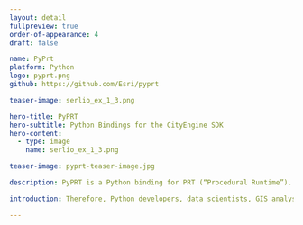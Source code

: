 ```yaml
---
layout: detail
fullpreview: true
order-of-appearance: 4
draft: false

name: PyPrt
platform: Python
logo: pyprt.png
github: https://github.com/Esri/pyprt

teaser-image: serlio_ex_1_3.png

hero-title: PyPRT
hero-subtitle: Python Bindings for the CityEngine SDK
hero-content:
  - type: image
    name: serlio_ex_1_3.png

teaser-image: pyprt-teaser-image.jpg

description: PyPRT is a Python binding for PRT (“Procedural Runtime”). It enables the execution of CityEngine CGA rules within Python. Using PyPRT, the generation of 3D content in Python is greatly simplified.

introduction: Therefore, Python developers, data scientists, GIS analysts, etc. can efficiently make use of CityEngine rule packages in order to create 3D geometries stored as Python data structures, or to export these geometries in another format (like OBJ, Scene Layer Package, … ). Given an initial geometry, on which to apply the CGA rule, the 3D generation is procedurally done in Python (Python script, Jupyter Notebook, …). This allows for efficient and customizable geometry generation. For instance, when modeling buildings, PyPRT users can easily change the parameters of the generated buildings (like the height or the shape) by changing the values of the CGA rule input attributes.</br>PyPRT 3D content generation is based on CGA rule packages (RPK), which are authored in CityEngine. RPKs contain the CGA rule files that define the shape transformations, as well as supplementary assets. RPK examples can be found below and directly used in PyPRT.</br>PyPRT allows generating 3D models on multiple initial geometries. Different input attributes can be applied on each of these initial shapes. Moreover, the outputted 3D geometries can either be used inside Python or exported to another format by using one of PRT encoders.</br>PyPRT is free for non-commercial use. Commercial use requires at least one commercial license of the latest CityEngine version installed in the organization. No redistribution is allowed. Please refer to the licensing section below for more detailed licensing information.

---
```

